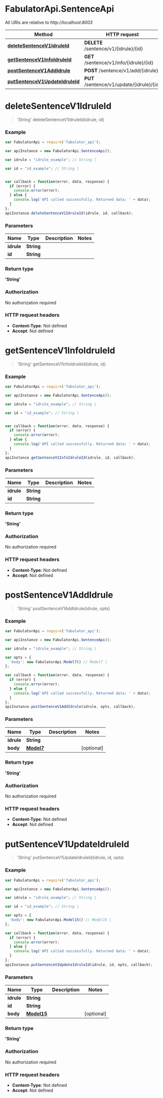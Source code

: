# FabulatorApi.SentenceApi

All URIs are relative to *http://localhost:8003*

Method | HTTP request | Description
------------- | ------------- | -------------
[**deleteSentenceV1IdruleId**](SentenceApi.md#deleteSentenceV1IdruleId) | **DELETE** /sentence/v1/{idrule}/{id} | 
[**getSentenceV1InfoIdruleId**](SentenceApi.md#getSentenceV1InfoIdruleId) | **GET** /sentence/v1/info/{idrule}/{id} | 
[**postSentenceV1AddIdrule**](SentenceApi.md#postSentenceV1AddIdrule) | **POST** /sentence/v1/add/{idrule} | 
[**putSentenceV1UpdateIdruleId**](SentenceApi.md#putSentenceV1UpdateIdruleId) | **PUT** /sentence/v1/update/{idrule}/{id} | 


<a name="deleteSentenceV1IdruleId"></a>
# **deleteSentenceV1IdruleId**
> &#39;String&#39; deleteSentenceV1IdruleId(idrule, id)



### Example
```javascript
var FabulatorApi = require('fabulator_api');

var apiInstance = new FabulatorApi.SentenceApi();

var idrule = "idrule_example"; // String | 

var id = "id_example"; // String | 


var callback = function(error, data, response) {
  if (error) {
    console.error(error);
  } else {
    console.log('API called successfully. Returned data: ' + data);
  }
};
apiInstance.deleteSentenceV1IdruleId(idrule, id, callback);
```

### Parameters

Name | Type | Description  | Notes
------------- | ------------- | ------------- | -------------
 **idrule** | **String**|  | 
 **id** | **String**|  | 

### Return type

**&#39;String&#39;**

### Authorization

No authorization required

### HTTP request headers

 - **Content-Type**: Not defined
 - **Accept**: Not defined

<a name="getSentenceV1InfoIdruleId"></a>
# **getSentenceV1InfoIdruleId**
> &#39;String&#39; getSentenceV1InfoIdruleId(idrule, id)



### Example
```javascript
var FabulatorApi = require('fabulator_api');

var apiInstance = new FabulatorApi.SentenceApi();

var idrule = "idrule_example"; // String | 

var id = "id_example"; // String | 


var callback = function(error, data, response) {
  if (error) {
    console.error(error);
  } else {
    console.log('API called successfully. Returned data: ' + data);
  }
};
apiInstance.getSentenceV1InfoIdruleId(idrule, id, callback);
```

### Parameters

Name | Type | Description  | Notes
------------- | ------------- | ------------- | -------------
 **idrule** | **String**|  | 
 **id** | **String**|  | 

### Return type

**&#39;String&#39;**

### Authorization

No authorization required

### HTTP request headers

 - **Content-Type**: Not defined
 - **Accept**: Not defined

<a name="postSentenceV1AddIdrule"></a>
# **postSentenceV1AddIdrule**
> &#39;String&#39; postSentenceV1AddIdrule(idrule, opts)



### Example
```javascript
var FabulatorApi = require('fabulator_api');

var apiInstance = new FabulatorApi.SentenceApi();

var idrule = "idrule_example"; // String | 

var opts = { 
  'body': new FabulatorApi.Model7() // Model7 | 
};

var callback = function(error, data, response) {
  if (error) {
    console.error(error);
  } else {
    console.log('API called successfully. Returned data: ' + data);
  }
};
apiInstance.postSentenceV1AddIdrule(idrule, opts, callback);
```

### Parameters

Name | Type | Description  | Notes
------------- | ------------- | ------------- | -------------
 **idrule** | **String**|  | 
 **body** | [**Model7**](Model7.md)|  | [optional] 

### Return type

**&#39;String&#39;**

### Authorization

No authorization required

### HTTP request headers

 - **Content-Type**: Not defined
 - **Accept**: Not defined

<a name="putSentenceV1UpdateIdruleId"></a>
# **putSentenceV1UpdateIdruleId**
> &#39;String&#39; putSentenceV1UpdateIdruleId(idrule, id, opts)



### Example
```javascript
var FabulatorApi = require('fabulator_api');

var apiInstance = new FabulatorApi.SentenceApi();

var idrule = "idrule_example"; // String | 

var id = "id_example"; // String | 

var opts = { 
  'body': new FabulatorApi.Model15() // Model15 | 
};

var callback = function(error, data, response) {
  if (error) {
    console.error(error);
  } else {
    console.log('API called successfully. Returned data: ' + data);
  }
};
apiInstance.putSentenceV1UpdateIdruleId(idrule, id, opts, callback);
```

### Parameters

Name | Type | Description  | Notes
------------- | ------------- | ------------- | -------------
 **idrule** | **String**|  | 
 **id** | **String**|  | 
 **body** | [**Model15**](Model15.md)|  | [optional] 

### Return type

**&#39;String&#39;**

### Authorization

No authorization required

### HTTP request headers

 - **Content-Type**: Not defined
 - **Accept**: Not defined


